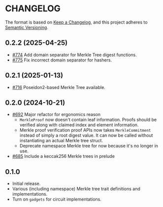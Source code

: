 # CHANGELOG

The format is based on [Keep a Changelog](https://keepachangelog.com/en/1.0.0/),
and this project adheres to [Semantic Versioning](https://semver.org/spec/v2.0.0.html).

## 0.2.2 (2025-04-25)

- [#774](https://github.com/EspressoSystems/jellyfish/pull/774) Add domain separator for Merkle Tree digest functions.
- [#775](https://github.com/EspressoSystems/jellyfish/pull/775) Fix incorrect domain separator for hashers.

## 0.2.1 (2025-01-13)
- [#716](https://github.com/EspressoSystems/jellyfish/pull/716) Poseidon2-based Merkle Tree available.

## 0.2.0 (2024-10-21)

- [#692](https://github.com/EspressoSystems/jellyfish/pull/692) Major refactor for ergonomics reason
    - `MerkleProof` now doesn't contain leaf information. Proofs should be verified along with claimed 
      index and element information.
    - Merkle proof verification proof APIs now takes `MerkleCommitment` instead of simply a root digest 
      value. It can now be called without instantiating an actual Merkle tree struct.
    - Deprecate namespace Merkle tree for now because it's no longer in use.
- [#685](https://github.com/EspressoSystems/jellyfish/pull/685) Include a keccak256 Merkle trees in prelude

## 0.1.0

- Initial release. 
- Various (including namespace) Merkle tree trait definitions and implementations.
- Turn on `gadgets` for circuit implementations.
